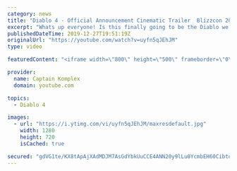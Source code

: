```yaml
---
category: news
title: "Diablo 4 - Official Announcement Cinematic Trailer  Blizzcon 2019 (REACTION) A TRUE SUCCESSOR!"
excerpt: "Whats up everyone! Is this finally going to be the Diablo we have been waiting for? Another video on our reaction stop. Hope you enjoy! Original video: ..."
publishedDateTime: 2019-12-27T19:51:19Z
originalUrl: "https://youtube.com/watch?v=uyfn5qJEhJM"
type: video

featuredContent: "<iframe width=\"800\" height=\"500\" frameborder=\"0\" src=\"https://www.youtube.com/embed/uyfn5qJEhJM\" allow=\"accelerometer; autoplay; encrypted-media; gyroscope; picture-in-picture\" allowfullscreen></iframe>"

provider:
  name: Captain Komplex
  domain: youtube.com

topics:
  - Diablo 4

images:
  - url: "https://i.ytimg.com/vi/uyfn5qJEhJM/maxresdefault.jpg"
    width: 1280
    height: 720
    isCached: true

secured: "gdVG1te/KX8tApAjXAdMDJM7AsGdYbkUuCCE4ANN20y9lLu0YcmbEH60Cibto5pKctLRnMu/E0JBoQCTaE+hjJIZxe9ufkRoA7TxHA0WI+oSWSPGm/h6/h4Y3PLTpF6OdNE6wFV3Z4Hv5LJ60D1MOXRFtDXKbWtuMl3EQkIB6+P2pb8BynJqkmFicOJzPiOW4JKO6Bb/M0CPBVX8UGr45FKcDPKGmYmOZts1V4h0WgTwvEdYAMqHZSFgzNgvtfaLrFO7aIBn2VoVVqWXtegDODNgj2LZbQr1dFNbm0gkRMvpGwfYJU8ywKrCGOQ39O40HNfLhI7f9DceO9j9Wfdfe5FhRlXK83ssCMbPLaC4xNHy/MJo1kG9faohlHIlkEDRLoRJTGXQHKLpamMj9w9Lv8Yz75yJjpxzqhMBvoS4UpMzuHQ9KoWPEV/eCgTHrjd8;b+I+U4AeCQ9LcdOd+FwfkA=="
---
```


